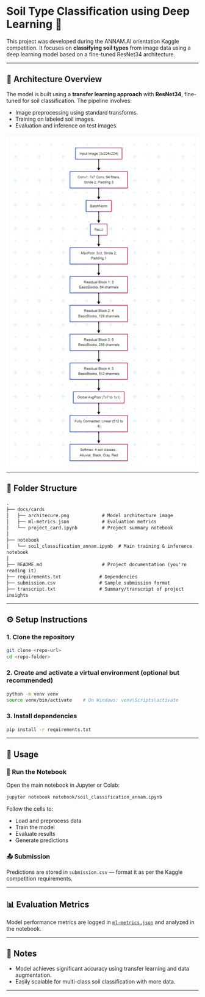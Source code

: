 # Soil Type Classification using Deep Learning 🌱

This project was developed during the ANNAM.AI orientation Kaggle competition. It focuses on **classifying soil types** from image data using a deep learning model based on a fine-tuned ResNet34 architecture.

---

## 🧠 Architecture Overview

The model is built using a **transfer learning approach** with **ResNet34**, fine-tuned for soil classification. The pipeline involves:
- Image preprocessing using standard transforms.
- Training on labeled soil images.
- Evaluation and inference on test images.

![Architecture Diagram](./docs/cards/architecure.png)

---

## 📁 Folder Structure

```
.
├── docs/cards
│   ├── architecure.png            # Model architecture image
│   ├── ml-metrics.json            # Evaluation metrics
│   └── project_card.ipynb         # Project summary notebook
│
├── notebook
│   └── soil_classification_annam.ipynb  # Main training & inference notebook
│
├── README.md                      # Project documentation (you're reading it)
├── requirements.txt              # Dependencies
├── submission.csv                # Sample submission format
├── transcript.txt                # Summary/transcript of project insights
```

---

## ⚙️ Setup Instructions

### 1. Clone the repository

```bash
git clone <repo-url>
cd <repo-folder>
```

### 2. Create and activate a virtual environment (optional but recommended)

```bash
python -m venv venv
source venv/bin/activate    # On Windows: venv\Scripts\activate
```

### 3. Install dependencies

```bash
pip install -r requirements.txt
```

---

## 🚀 Usage

### 🧪 Run the Notebook

Open the main notebook in Jupyter or Colab:

```bash
jupyter notebook notebook/soil_classification_annam.ipynb
```

Follow the cells to:
- Load and preprocess data
- Train the model
- Evaluate results
- Generate predictions

### 📤 Submission

Predictions are stored in `submission.csv` — format it as per the Kaggle competition requirements.

---

## 📊 Evaluation Metrics

Model performance metrics are logged in [`ml-metrics.json`](./docs/cards/ml-metrics.json) and analyzed in the notebook.

---

## 📜 Notes

- Model achieves significant accuracy using transfer learning and data augmentation.
- Easily scalable for multi-class soil classification with more data.

---


